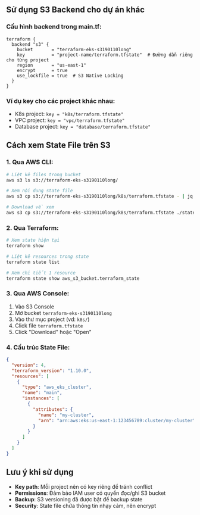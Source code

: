 ## Sử dụng S3 Backend cho dự án khác

### Cấu hình backend trong main.tf:

```hcl
terraform {
  backend "s3" {
    bucket       = "terraform-eks-s3190110long"
    key          = "project-name/terraform.tfstate"  # Đường dẫn riêng cho từng project
    region       = "us-east-1"
    encrypt      = true
    use_lockfile = true  # S3 Native Locking
  }
}
```

### Ví dụ key cho các project khác nhau:

- K8s project: `key = "k8s/terraform.tfstate"`
- VPC project: `key = "vpc/terraform.tfstate"`
- Database project: `key = "database/terraform.tfstate"`

## Cách xem State File trên S3

### 1. Qua AWS CLI:

```bash
# Liệt kê files trong bucket
aws s3 ls s3://terraform-eks-s3190110long/

# Xem nội dung state file
aws s3 cp s3://terraform-eks-s3190110long/k8s/terraform.tfstate - | jq .

# Download về xem
aws s3 cp s3://terraform-eks-s3190110long/k8s/terraform.tfstate ./state.json
```

### 2. Qua Terraform:

```bash
# Xem state hiện tại
terraform show

# Liệt kê resources trong state
terraform state list

# Xem chi tiết 1 resource
terraform state show aws_s3_bucket.terraform_state
```

### 3. Qua AWS Console:

1. Vào S3 Console
2. Mở bucket `terraform-eks-s3190110long`
3. Vào thư mục project (vd: `k8s/`)
4. Click file `terraform.tfstate`
5. Click "Download" hoặc "Open"

### 4. Cấu trúc State File:

```json
{
  "version": 4,
  "terraform_version": "1.10.0",
  "resources": [
    {
      "type": "aws_eks_cluster",
      "name": "main",
      "instances": [
        {
          "attributes": {
            "name": "my-cluster",
            "arn": "arn:aws:eks:us-east-1:123456789:cluster/my-cluster"
          }
        }
      ]
    }
  ]
}
```

## Lưu ý khi sử dụng

- **Key path**: Mỗi project nên có key riêng để tránh conflict
- **Permissions**: Đảm bảo IAM user có quyền đọc/ghi S3 bucket
- **Backup**: S3 versioning đã được bật để backup state
- **Security**: State file chứa thông tin nhạy cảm, nên encrypt
